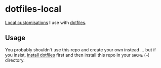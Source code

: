 # dotfiles-local

[Local customisations](https://github.com/thoughtbot/dotfiles#make-your-own-customizations) I use with [dotfiles](https://github.com/thoughtbot/dotfiles).

## Usage

You probably shouldn't use this repo and create your own instead ... but if you insist, [install dotfiles](https://github.com/thoughtbot/dotfiles) first and then install this repo in your `$HOME` (`~`) directory.
